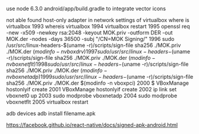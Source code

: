 use node 6.3.0
android/app/build.gradle to integrate vector icons

not able found host-only adapter in network settings of virtualbox
where is virtualbox
 1993  whereis virtualbox
 1994  virtualbox restart
 1995  openssl req -new -x509 -newkey rsa:2048 -keyout MOK.priv -outform DER -out MOK.der -nodes -days 36500 -subj "/CN=MOK Signing/"
 1996  sudo /usr/src/linux-headers-$(uname -r)/scripts/sign-file sha256 ./MOK.priv ./MOK.der $(modinfo -n vboxdrv)
 1997  sudo /usr/src/linux-headers-$(uname -r)/scripts/sign-file sha256 ./MOK.priv ./MOK.der $(modinfo -n vboxnetflt)
 1998  sudo /usr/src/linux-headers-$(uname -r)/scripts/sign-file sha256 ./MOK.priv ./MOK.der $(modinfo -n vboxnetadp)
 1999  sudo /usr/src/linux-headers-$(uname -r)/scripts/sign-file sha256 ./MOK.priv ./MOK.der $(modinfo -n vboxpci)
 2000  $ VBoxManage hostonlyif create
 2001  VBoxManage hostonlyif create
 2002  ip link set vboxnet0 up
 2003  sudo modprobe vboxnetadp
 2004  sudo modprobe vboxnetflt
 2005  virtualbox restart

adb devices
adb install filename.apk

https://facebook.github.io/react-native/docs/signed-apk-android.html